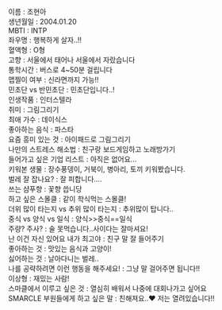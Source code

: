 이름 : 조현아   
생년월일 : 2004.01.20   
MBTI : INTP   
좌우명 : 행복하게 살자..!!   
혈액형 : O형   
고향 : 서울에서 태어나 서울에서 자랐습니다   
통학시간 : 버스로 4~50분 걸립니다   
맵찔이 여부 : 신라면까지 가능!!   
민초단 vs 반민초단 : 민초단입니다..!   
인생작품 : 인터스텔라   
취미 : 그림그리기   
최애 가수 : 데이식스   
좋아하는 음식 : 파스타   
요즘 흥미 있는 것 : 아이패드로 그림그리기   
나만의 스트레스 해소법 : 친구랑 보드게임하고 노래방가기   
들어가고 싶은 기업 리스트 : 아직은 없어요...   
키워본 생물 : 장수풍뎅이, 거북이, 병아리, 토끼 키워봤습니다.   
벌레 잘 잡나요? : 잘 피합니다....   
쓰는 샴푸향 : 꽃향 씁니당   
하고 싶은 스몰클 : 같이 학식먹는 스몰클!    
더위 많이 타는지 vs 추위 많이 타는지 : 추위많이 탑니다..   
중식 vs 양식 vs 일식 : 양식>>중식==일식   
주량? 주사? : 술 못먹습니다..사이다는 잘마셔요!   
난 이건 자신 있어요 내가 최고야 : 친구 말 잘 들어주기   
좋아하는 것 : 맛있는 음식과 고양이!   
싫어하는 것 : 날아다니는 벌레..   
나를 공략하려면 이런 행동을 해주세요! : 그냥 말 걸어주면 됩니다!!   
이상형 : 재밌는 사람!   
스마클에서 이루고 싶은 것 : 열심히 배워서 나중에 대회나가고 싶어요    
SMARCLE 부원들에게 하고 싶은 말 : 친해져요..♥ 저는 열려있습니다!!   
